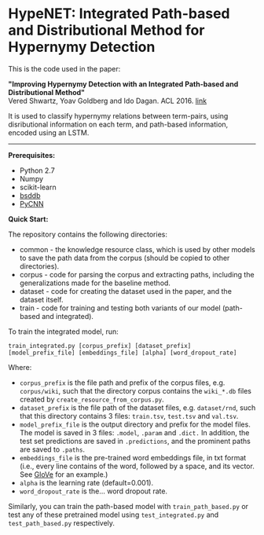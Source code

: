 # HypeNET: Integrated Path-based and Distributional Method for Hypernymy Detection

This is the code used in the paper:

<b>"Improving Hypernymy Detection with an Integrated Path-based and Distributional Method"</b><br/>
Vered Shwartz, Yoav Goldberg and Ido Dagan. ACL 2016. [link](http://arxiv.org/abs/1603.06076)

It is used to classify hypernymy relations between term-pairs, using disributional information on each term, and path-based information, encoded using an LSTM.

***

<b>Prerequisites:</b>
* Python 2.7
* Numpy
* scikit-learn
* [bsddb](https://docs.python.org/2/library/bsddb.html)
* [PyCNN](https://github.com/clab/cnn/)

<b>Quick Start:</b>

The repository contains the following directories:
* common - the knowledge resource class, which is used by other models to save the path data from the corpus (should be copied to other directories).
* corpus - code for parsing the corpus and extracting paths, including the generalizations made for the baseline method.
* dataset - code for creating the dataset used in the paper, and the dataset itself.
* train - code for training and testing both variants of our model (path-based and integrated).

To train the integrated model, run:

`train_integrated.py [corpus_prefix] [dataset_prefix] [model_prefix_file] [embeddings_file] [alpha] [word_dropout_rate]`

Where:
* `corpus_prefix` is the file path and prefix of the corpus files, e.g. `corpus/wiki`, such that the directory corpus contains the `wiki_*.db` files created by `create_resource_from_corpus.py`.
* `dataset_prefix` is the file path of the dataset files, e.g. `dataset/rnd`, such that this directory contains 3 files: `train.tsv`, `test.tsv` and `val.tsv`.
* `model_prefix_file` is the output directory and prefix for the model files. The model is saved in 3 files: `.model`, `.param` and `.dict.`
In addition, the test set predictions are saved in `.predictions`, and the prominent paths are saved to `.paths`.
* `embeddings_file` is the pre-trained word embeddings file, in txt format (i.e., every line contains of the word, followed by a space, and its vector. See [GloVe](http://nlp.stanford.edu/data/glove.6B.zip) for an example.)
* `alpha` is the learning rate (default=0.001).
* `word_dropout_rate` is the... word dropout rate.

Similarly, you can train the path-based model with `train_path_based.py` or test any of these pretrained model using `test_integrated.py` and `test_path_based.py` respectively.
